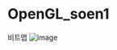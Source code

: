 # OpenGL_soen1


비트맵
![image](https://user-images.githubusercontent.com/59910227/83494790-c062de80-a4f1-11ea-917d-916e53e805ea.png)
